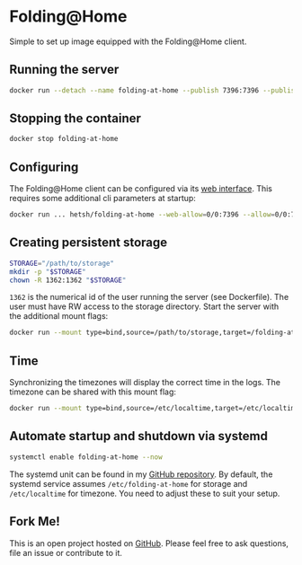 # Folding@Home
Simple to set up image equipped with the Folding@Home client.

## Running the server
```bash
docker run --detach --name folding-at-home --publish 7396:7396 --publish 36330:36330 hetsh/folding-at-home
```

## Stopping the container
```bash
docker stop folding-at-home
```

## Configuring
The Folding@Home client can be configured via its [web interface](http://localhost:7396).
This requires some additional cli parameters at startup:
```bash
docker run ... hetsh/folding-at-home --web-allow=0/0:7396 --allow=0/0:7396
```

## Creating persistent storage
```bash
STORAGE="/path/to/storage"
mkdir -p "$STORAGE"
chown -R 1362:1362 "$STORAGE"
```
`1362` is the numerical id of the user running the server (see Dockerfile).
The user must have RW access to the storage directory.
Start the server with the additional mount flags:
```bash
docker run --mount type=bind,source=/path/to/storage,target=/folding-at-home ...
```

## Time
Synchronizing the timezones will display the correct time in the logs.
The timezone can be shared with this mount flag:
```bash
docker run --mount type=bind,source=/etc/localtime,target=/etc/localtime,readonly ...
```

## Automate startup and shutdown via systemd
```bash
systemctl enable folding-at-home --now
```
The systemd unit can be found in my [GitHub repository](https://github.com/Hetsh/docker-folding-at-home).
By default, the systemd service assumes `/etc/folding-at-home` for storage and `/etc/localtime` for timezone.
You need to adjust these to suit your setup.

## Fork Me!
This is an open project hosted on [GitHub](https://github.com/Hetsh/docker-folding-at-home). Please feel free to ask questions, file an issue or contribute to it.